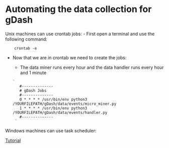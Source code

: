 # Automating the data collection for gDash

Unix machines can use crontab jobs:
    - First open a terminal and use the following command:
   
        crontab -e
   
   - Now that we are in crontab we need to create the jobs:
  
        - The data miner runs every hour and the data handler runs every hour and 1 minute 
        
         `
            #--------------
            # gDash Jobs
            #--------------
            0 * * * * /usr/bin/env python3 /YOURFILEPATH/gDash/data/events/micro_miner.py
            1 * * * * /usr/bin/env python3 /YOURFILEPATH/gDash/data/events/handler.py
            #--------------
          `

Windows machines can use task scheduler:

   [Tutorial](https://www.windowscentral.com/how-create-automated-task-using-task-scheduler-windows-10)
